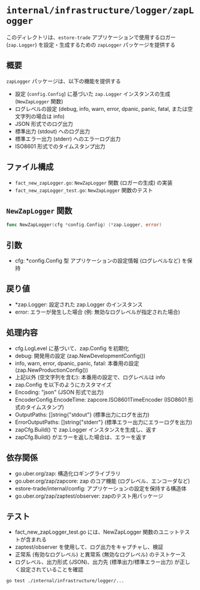 # `internal/infrastructure/logger/zapLogger`

このディレクトリは、`estore-trade` アプリケーションで使用するロガー (`zap.Logger`) を設定・生成するための `zapLogger` パッケージを提供する

## 概要

`zapLogger` パッケージは、以下の機能を提供する

*   設定 (`config.Config`) に基づいた `zap.Logger` インスタンスの生成 (`NewZapLogger` 関数)
*   ログレベルの設定 (debug, info, warn, error, dpanic, panic, fatal, または空文字列の場合は info)
*   JSON 形式でのログ出力
*   標準出力 (stdout) へのログ出力
*   標準エラー出力 (stderr) へのエラーログ出力
*   ISO8601 形式でのタイムスタンプ出力

## ファイル構成

*   `fact_new_zapLogger.go`: `NewZapLogger` 関数 (ロガーの生成) の実装
*   `fact_new_zapLogger_test.go`: `NewZapLogger` 関数のテスト

## `NewZapLogger` 関数

```go
func NewZapLogger(cfg *config.Config) (*zap.Logger, error)
```

## 引数
*   cfg: *config.Config 型 アプリケーションの設定情報 (ログレベルなど) を保持

## 戻り値
*   *zap.Logger: 設定された zap.Logger のインスタンス
*   error: エラーが発生した場合 (例: 無効なログレベルが指定された場合)

## 処理内容
*   cfg.LogLevel に基づいて、zap.Config を初期化
*   debug: 開発用の設定 (zap.NewDevelopmentConfig())
*   info, warn, error, dpanic, panic, fatal: 本番用の設定 (zap.NewProductionConfig())
*   上記以外 (空文字列を含む): 本番用の設定で、ログレベルは info
*   zap.Config を以下のようにカスタマイズ
*   Encoding: "json" (JSON 形式で出力)
*   EncoderConfig.EncodeTime: zapcore.ISO8601TimeEncoder (ISO8601 形式のタイムスタンプ)
*   OutputPaths: []string{"stdout"} (標準出力にログを出力)
*   ErrorOutputPaths: []string{"stderr"} (標準エラー出力にエラーログを出力)
*   zapCfg.Build() で zap.Logger インスタンスを生成し、返す
*   zapCfg.Build() がエラーを返した場合は、エラーを返す

## 依存関係
*   go.uber.org/zap: 構造化ロギングライブラリ
*   go.uber.org/zap/zapcore: zap のコア機能 (ログレベル、エンコーダなど)
*   estore-trade/internal/config: アプリケーションの設定を保持する構造体
*   go.uber.org/zap/zaptest/observer: zapのテスト用パッケージ

## テスト
*   fact_new_zapLogger_test.go には、NewZapLogger 関数のユニットテストが含まれる
*   zaptest/observer を使用して、ログ出力をキャプチャし、検証
*   正常系 (有効なログレベル) と異常系 (無効なログレベル) のテストケース
*   ログレベル、出力形式 (JSON)、出力先 (標準出力/標準エラー出力) が正しく設定されていることを確認
```
go test ./internal/infrastructure/logger/...
```